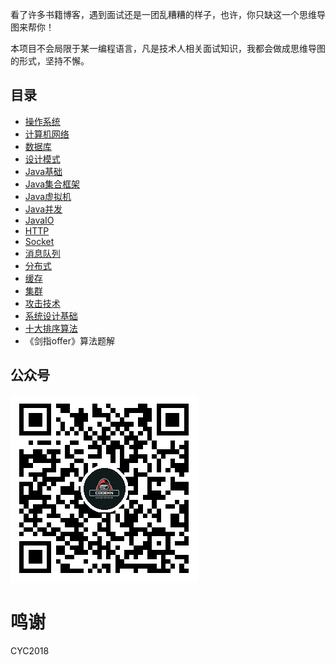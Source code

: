 看了许多书籍博客，遇到面试还是一团乱糟糟的样子，也许，你只缺这一个思维导图来帮你！

本项目不会局限于某一编程语言，凡是技术人相关面试知识，我都会做成思维导图的形式，坚持不懈。

## 目录

- [操作系统](./操作系统)
- [计算机网络](./计算机网络)
- [数据库](./数据库)
- [设计模式](./设计模式)
- [Java基础](./Java基础)
- [Java集合框架](./Java集合框架)
- [Java虚拟机](./Java虚拟机)
- [Java并发](./Java并发)
- [JavaIO](./JavaIO)
- [HTTP](./HTTP)
- [Socket](./Socket)
- [消息队列](./消息队列)
- [分布式](./分布式)
- [缓存](./缓存)
- [集群](./集群)
- [攻击技术](./攻击技术)
- [系统设计基础](./系统设计基础)
- [十大排序算法](https://www.cnblogs.com/yueshutong/p/11072846.html)
- 《剑指offer》算法题解

## 公众号

![公众号二维码](公众号二维码.png)

# 鸣谢

CYC2018